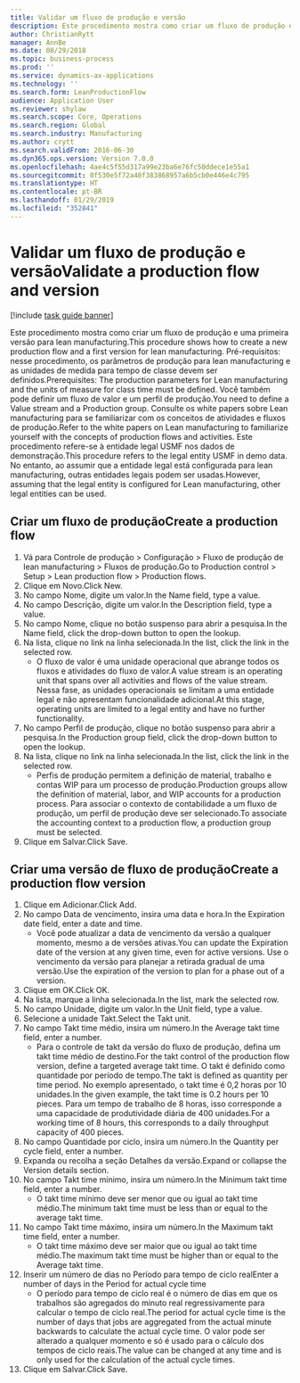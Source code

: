 ```yaml
---
title: Validar um fluxo de produção e versão
description: Este procedimento mostra como criar um fluxo de produção e uma primeira versão para lean manufacturing.
author: ChristianRytt
manager: AnnBe
ms.date: 08/29/2018
ms.topic: business-process
ms.prod: ''
ms.service: dynamics-ax-applications
ms.technology: ''
ms.search.form: LeanProductionFlow
audience: Application User
ms.reviewer: shylaw
ms.search.scope: Core, Operations
ms.search.region: Global
ms.search.industry: Manufacturing
ms.author: crytt
ms.search.validFrom: 2016-06-30
ms.dyn365.ops.version: Version 7.0.0
ms.openlocfilehash: 4ae4c5f55d317a99e23ba6e76fc50ddece1e55a1
ms.sourcegitcommit: 0f530e5f72a40f383868957a6b5cb0e446e4c795
ms.translationtype: HT
ms.contentlocale: pt-BR
ms.lasthandoff: 01/29/2019
ms.locfileid: "352841"
---
```

# <a name="validate-a-production-flow-and-version"></a><span data-ttu-id="94658-103">Validar um fluxo de produção e versão</span><span class="sxs-lookup"><span data-stu-id="94658-103">Validate a production flow and version</span></span>

[!include [task guide banner](../../includes/task-guide-banner.md)]

<span data-ttu-id="94658-104">Este procedimento mostra como criar um fluxo de produção e uma primeira versão para lean manufacturing.</span><span class="sxs-lookup"><span data-stu-id="94658-104">This procedure shows how to create a new production flow and a first version for lean manufacturing.</span></span> <span data-ttu-id="94658-105">Pré-requisitos: nesse procedimento, os parâmetros de produção para lean manufacturing e as unidades de medida para tempo de classe devem ser definidos.</span><span class="sxs-lookup"><span data-stu-id="94658-105">Prerequisites: The production parameters for Lean manufacturing and the units of measure for class time must be defined.</span></span> <span data-ttu-id="94658-106">Você também pode definir um fluxo de valor e um perfil de produção.</span><span class="sxs-lookup"><span data-stu-id="94658-106">You need to define a Value stream and a Production group.</span></span> <span data-ttu-id="94658-107">Consulte os white papers sobre Lean manufacturing para se familiarizar com os conceitos de atividades e fluxos de produção.</span><span class="sxs-lookup"><span data-stu-id="94658-107">Refer to the white papers on Lean manufacturing to familiarize yourself with the concepts of production flows and activities.</span></span> <span data-ttu-id="94658-108">Este procedimento refere-se à entidade legal USMF nos dados de demonstração.</span><span class="sxs-lookup"><span data-stu-id="94658-108">This procedure refers to the legal entity USMF in demo data.</span></span> <span data-ttu-id="94658-109">No entanto, ao assumir que a entidade legal está configurada para lean manufacturing, outras entidades legais podem ser usadas.</span><span class="sxs-lookup"><span data-stu-id="94658-109">However, assuming that the legal entity is configured for Lean manufacturing, other legal entities can be used.</span></span>


## <a name="create-a-production-flow"></a><span data-ttu-id="94658-110">Criar um fluxo de produção</span><span class="sxs-lookup"><span data-stu-id="94658-110">Create a production flow</span></span>
1. <span data-ttu-id="94658-111">Vá para Controle de produção > Configuração > Fluxo de produção de lean manufacturing > Fluxos de produção.</span><span class="sxs-lookup"><span data-stu-id="94658-111">Go to Production control > Setup > Lean production flow > Production flows.</span></span>
2. <span data-ttu-id="94658-112">Clique em Novo.</span><span class="sxs-lookup"><span data-stu-id="94658-112">Click New.</span></span>
3. <span data-ttu-id="94658-113">No campo Nome, digite um valor.</span><span class="sxs-lookup"><span data-stu-id="94658-113">In the Name field, type a value.</span></span>
4. <span data-ttu-id="94658-114">No campo Descrição, digite um valor.</span><span class="sxs-lookup"><span data-stu-id="94658-114">In the Description field, type a value.</span></span>
5. <span data-ttu-id="94658-115">No campo Nome, clique no botão suspenso para abrir a pesquisa.</span><span class="sxs-lookup"><span data-stu-id="94658-115">In the Name field, click the drop-down button to open the lookup.</span></span>
6. <span data-ttu-id="94658-116">Na lista, clique no link na linha selecionada.</span><span class="sxs-lookup"><span data-stu-id="94658-116">In the list, click the link in the selected row.</span></span>
    * <span data-ttu-id="94658-117">O fluxo de valor é uma unidade operacional que abrange todos os fluxos e atividades do fluxo de valor.</span><span class="sxs-lookup"><span data-stu-id="94658-117">A value stream is an operating unit that spans over all activities and flows of the value stream.</span></span>   <span data-ttu-id="94658-118">Nessa fase, as unidades operacionais se limitam a uma entidade legal e não apresentam funcionalidade adicional.</span><span class="sxs-lookup"><span data-stu-id="94658-118">At this stage, operating units are limited to a legal entity and have no further functionality.</span></span>  
7. <span data-ttu-id="94658-119">No campo Perfil de produção, clique no botão suspenso para abrir a pesquisa.</span><span class="sxs-lookup"><span data-stu-id="94658-119">In the Production group field, click the drop-down button to open the lookup.</span></span>
8. <span data-ttu-id="94658-120">Na lista, clique no link na linha selecionada.</span><span class="sxs-lookup"><span data-stu-id="94658-120">In the list, click the link in the selected row.</span></span>
    * <span data-ttu-id="94658-121">Perfis de produção permitem a definição de material, trabalho e contas WIP para um processo de produção.</span><span class="sxs-lookup"><span data-stu-id="94658-121">Production groups allow the definition of material, labor, and WIP accounts for a production process.</span></span> <span data-ttu-id="94658-122">Para associar o contexto de contabilidade a um fluxo de produção, um perfil de produção deve ser selecionado.</span><span class="sxs-lookup"><span data-stu-id="94658-122">To associate the accounting context to a production flow, a production group must be selected.</span></span>  
9. <span data-ttu-id="94658-123">Clique em Salvar.</span><span class="sxs-lookup"><span data-stu-id="94658-123">Click Save.</span></span>

## <a name="create-a-production-flow-version"></a><span data-ttu-id="94658-124">Criar uma versão de fluxo de produção</span><span class="sxs-lookup"><span data-stu-id="94658-124">Create a production flow version</span></span>
1. <span data-ttu-id="94658-125">Clique em Adicionar.</span><span class="sxs-lookup"><span data-stu-id="94658-125">Click Add.</span></span>
2. <span data-ttu-id="94658-126">No campo Data de vencimento, insira uma data e hora.</span><span class="sxs-lookup"><span data-stu-id="94658-126">In the Expiration date field, enter a date and time.</span></span>
    * <span data-ttu-id="94658-127">Você pode atualizar a data de vencimento da versão a qualquer momento, mesmo a de versões ativas.</span><span class="sxs-lookup"><span data-stu-id="94658-127">You can update the Expiration date of the version at any given time, even for active versions.</span></span> <span data-ttu-id="94658-128">Use o vencimento da versão para planejar a retirada gradual de uma versão.</span><span class="sxs-lookup"><span data-stu-id="94658-128">Use the expiration of the version to plan for a phase out of a version.</span></span>  
3. <span data-ttu-id="94658-129">Clique em OK.</span><span class="sxs-lookup"><span data-stu-id="94658-129">Click OK.</span></span>
4. <span data-ttu-id="94658-130">Na lista, marque a linha selecionada.</span><span class="sxs-lookup"><span data-stu-id="94658-130">In the list, mark the selected row.</span></span>
5. <span data-ttu-id="94658-131">No campo Unidade, digite um valor.</span><span class="sxs-lookup"><span data-stu-id="94658-131">In the Unit field, type a value.</span></span>
6. <span data-ttu-id="94658-132">Selecione a unidade Takt.</span><span class="sxs-lookup"><span data-stu-id="94658-132">Select the Takt unit.</span></span>
7. <span data-ttu-id="94658-133">No campo Takt time médio, insira um número.</span><span class="sxs-lookup"><span data-stu-id="94658-133">In the Average takt time field, enter a number.</span></span>
    * <span data-ttu-id="94658-134">Para o controle de takt da versão do fluxo de produção, defina um takt time médio de destino.</span><span class="sxs-lookup"><span data-stu-id="94658-134">For the takt control of the production flow version, define a targeted average takt time.</span></span>   <span data-ttu-id="94658-135">O takt é definido como quantidade por período de tempo.</span><span class="sxs-lookup"><span data-stu-id="94658-135">The takt is defined as quantity  per time period.</span></span>  <span data-ttu-id="94658-136">No exemplo apresentado, o takt time é 0,2 horas por 10 unidades.</span><span class="sxs-lookup"><span data-stu-id="94658-136">In the given example, the takt time is 0.2 hours per 10 pieces.</span></span> <span data-ttu-id="94658-137">Para um tempo de trabalho de 8 horas, isso corresponde a uma capacidade de produtividade diária de 400 unidades.</span><span class="sxs-lookup"><span data-stu-id="94658-137">For a working time of 8 hours, this corresponds to a daily throughput capacity of 400 pieces.</span></span>  
8. <span data-ttu-id="94658-138">No campo Quantidade por ciclo, insira um número.</span><span class="sxs-lookup"><span data-stu-id="94658-138">In the Quantity per cycle field, enter a number.</span></span>
9. <span data-ttu-id="94658-139">Expanda ou recolha a seção Detalhes da versão.</span><span class="sxs-lookup"><span data-stu-id="94658-139">Expand or collapse the Version details section.</span></span>
10. <span data-ttu-id="94658-140">No campo Takt time mínimo, insira um número.</span><span class="sxs-lookup"><span data-stu-id="94658-140">In the Minimum takt time field, enter a number.</span></span>
    * <span data-ttu-id="94658-141">O takt time mínimo deve ser menor que ou igual ao takt time médio.</span><span class="sxs-lookup"><span data-stu-id="94658-141">The minimum takt time must be less than or equal to the average takt time.</span></span>  
11. <span data-ttu-id="94658-142">No campo Takt time máximo, insira um número.</span><span class="sxs-lookup"><span data-stu-id="94658-142">In the Maximum takt time field, enter a number.</span></span>
    * <span data-ttu-id="94658-143">O takt time máximo deve ser maior que ou igual ao takt time médio.</span><span class="sxs-lookup"><span data-stu-id="94658-143">The maximum takt time must be higher than or equal to the Average takt time.</span></span>  
12. <span data-ttu-id="94658-144">Inserir um número de dias no Período para tempo de ciclo real</span><span class="sxs-lookup"><span data-stu-id="94658-144">Enter a number of days in the Period for actual cycle time</span></span>
    * <span data-ttu-id="94658-145">O período para tempo de ciclo real é o número de dias em que os trabalhos são agregados do minuto real regressivamente para calcular o tempo de ciclo real.</span><span class="sxs-lookup"><span data-stu-id="94658-145">The period for actual cycle time is the number of days that jobs are aggregated from the actual minute backwards to calculate the actual cycle time.</span></span> <span data-ttu-id="94658-146">O valor pode ser alterado a qualquer momento e só é usado para o cálculo dos tempos de ciclo reais.</span><span class="sxs-lookup"><span data-stu-id="94658-146">The value can be changed at any time and is only used for the calculation of the actual cycle times.</span></span>  
13. <span data-ttu-id="94658-147">Clique em Salvar.</span><span class="sxs-lookup"><span data-stu-id="94658-147">Click Save.</span></span>

